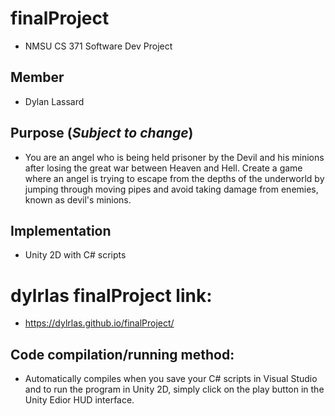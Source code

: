# finalProject
* NMSU CS 371 Software Dev Project

## Member
* Dylan Lassard


## Purpose (*Subject to change*)
* You are an angel who is being held prisoner by the Devil and his minions after losing the great war between Heaven and Hell. Create a game where an angel is trying to escape from the depths of the underworld by jumping through moving pipes and avoid taking damage from enemies, known as devil's minions.

## Implementation
* Unity 2D with C# scripts


# dylrlas finalProject link:
* https://dylrlas.github.io/finalProject/


## Code compilation/running method:
* Automatically compiles when you save your C# scripts in Visual Studio and to run the program in Unity 2D, simply click on the play button in the Unity Edior HUD interface.

